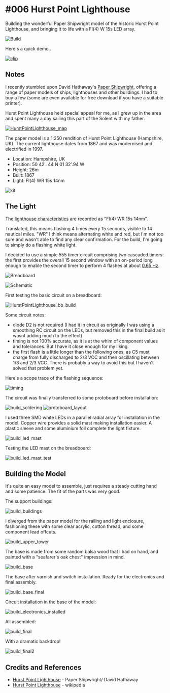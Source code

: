 # #006 Hurst Point Lighthouse

Building the wonderful Paper Shipwright model of the historic Hurst Point Lighthouse, and bringing it to life with a Fl(4) W 15s LED array.

![Build](./assets/HurstPointLighthouse_build.jpg?raw=true)

Here's a quick demo..

[![clip](https://img.youtube.com/vi/T73apPPELso/0.jpg)](https://www.youtube.com/watch?v=T73apPPELso)

## Notes

I recently stumbled upon David Hathaway's [Paper Shipwright](https://www.papershipwright.co.uk), offering a range of paper models
of ships, lighthouses and other buildings. I had to buy a few (some are even available for free download if you have a suitable printer).

Hurst Point Lighthouse held special appeal for me, as I grew up in the area and spent many a day sailing this part of the Solent with my father.

[![HurstPointLighthouse_map](./assets/HurstPointLighthouse_map.png?raw=true)](https://www.google.com/maps/place/Hurst+Point+Lighthouse/@50.7079456,-1.5526078,17z/data=!3m1!4b1!4m5!3m4!1s0x487381a1b327e0e9:0xc1237661c4bbdf05!8m2!3d50.7079422!4d-1.5504138)

The paper model is a 1:250 rendition of Hurst Point Lighthouse (Hampshire, UK). The current lighthouse dates from 1867 and was modernised and electrified in 1997.

* Location: Hampshire, UK
* Position: 50 42′. 44 N 01 32′.94 W
* Height: 26m
* Built: 1867
* Light: Fl(4) WR 15s 14nm

![kit](./assets/kit.jpg?raw=true)

## The Light

The [lighthouse characteristics](https://en.wikipedia.org/wiki/Light_characteristic) are recorded as "Fl(4) WR 15s 14nm".

Translated, this means flashing 4 times every 15 seconds, visible to 14 nautical miles. "WR" I think means alternating white and red, but I'm not too sure and wasn't able to find any clear confirmation. For the build, I'm going to simply do a flashing white light.

I decided to use a simple 555 timer circuit comprising two cascaded timers: the first provides the overall 15 second window with an on-period long enough to enable the second timer to perform 4 flashes at about [0.65 Hz](https://visual555.tardate.com/?mode=astable&r1=4.7&r2=330&c=3.3).

![Breadboard](./assets/HurstPointLighthouse_bb.jpg?raw=true)

![Schematic](./assets/HurstPointLighthouse_schematic.jpg?raw=true)

First testing the basic circuit on a breadboard:

![HurstPointLighthouse_bb_build](./assets/HurstPointLighthouse_bb_build.jpg?raw=true)

Some circuit notes:

* diode D2 is not required (I had it in circuit as originally I was using a smoothing RC circuit on the LEDs, but removed this in the final build as it wasnt adding much to the effect)
* timing is not 100% accurate, as it is at the whim of component values and tolerances. But I have it close enough for my liking.
* the first flash is a little longer than the following ones, as C5 must charge from fully discharged to 2/3 VCC and then oscillating between 1/3 and 2/3 VCC. There is probably a way to avoid this but I haven't solved that problem yet.

Here's a scope trace of the flashing sequence:

![timing](./assets/timing.gif?raw=true)

The circuit was finally transferred to some protoboard before installation:

![build_soldering](./assets/build_soldering.jpg?raw=true)
![protoboard_layout](./assets/protoboard_layout.jpg?raw=true)

I used three SMD white LEDs in a parallel radial array for installation in the model. Copper wire provides a solid mast making installation easier. A plastic sleeve and some aluminium foil complete the light fixture.

![build_led_mast](./assets/build_led_mast.jpg?raw=true)

Testing the LED mast on the breadboard:

![build_led_mast_test](./assets/build_led_mast_test.jpg?raw=true)

## Building the Model

It's quite an easy model to assemble, just requires a steady cutting hand and some patience. The fit of the parts was very good.

The support buildings:

![build_buildings](./assets/build_buildings.jpg?raw=true)

I diverged from the paper model for the railing and light enclosure, fashioning these with some clear acrylic, cotton thread, and some component lead offcuts.

![build_upper_tower](./assets/build_upper_tower.jpg?raw=true)

The base is made from some random balsa wood that I had on hand, and painted with a "seafarer's oak chest" impression in mind.

![build_base](./assets/build_base.jpg?raw=true)

The base after varnish and switch installation. Ready for the electronics and final assembly.

![build_base_final](./assets/build_base_final.jpg?raw=true)

Circuit installation in the base of the model:

![build_electronics_installed](./assets/build_electronics_installed.jpg?raw=true)

All assembled:

![build_final](./assets/build_final.jpg?raw=true)

With a dramatic backdrop!

![build_final2](./assets/build_final2.jpg?raw=true)

## Credits and References

* [Hurst Point Lighthouse](https://www.papershipwright.co.uk/product/hurst-point-lighthouse/) - Paper Shipwright/ David Hathaway
* [Hurst Point Lighthouse](https://en.wikipedia.org/wiki/Hurst_Point_Lighthouse) - wikipedia

